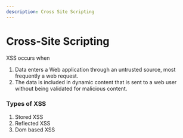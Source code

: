 ```yaml
---
description: Cross Site Scripting
---
```


# Cross-Site Scripting

XSS occurs when

1. Data enters a Web application through an untrusted source, most frequently a web request.
2. The data is included in dynamic content that is sent to a web user without being validated for malicious content.

### Types of XSS

1. Stored XSS
2. Reflected XSS
3. Dom based XSS

